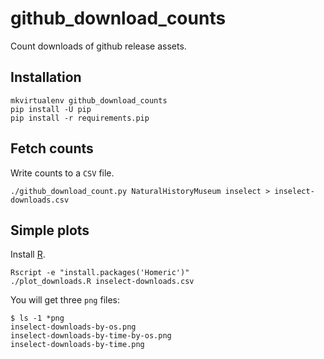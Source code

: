 # github_download_counts
Count downloads of github release assets.

## Installation
```
mkvirtualenv github_download_counts
pip install -U pip
pip install -r requirements.pip
```

## Fetch counts

Write counts to a `CSV` file.

```
./github_download_count.py NaturalHistoryMuseum inselect > inselect-downloads.csv
```

## Simple plots

Install [R](https://cran.r-project.org/).

```
Rscript -e "install.packages('Homeric')"
./plot_downloads.R inselect-downloads.csv
```

You will get three `png` files:

```
$ ls -1 *png
inselect-downloads-by-os.png
inselect-downloads-by-time-by-os.png
inselect-downloads-by-time.png
```
